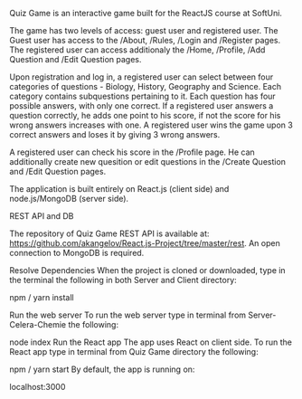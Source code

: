 Quiz Game is an interactive game built for the ReactJS course at SoftUni.

The game has two levels of access: guest user and registered user.
The Guest user has access to the /About, /Rules, /Login and /Register pages.
The registered user can access additionaly the /Home, /Profile, /Add Question and /Edit Question pages.

Upon registration and log in, a registered user can select between four categories of questions - Biology, History, Geography and Science.
Each category contains subquestions pertaining to it. Each question has four possible answers, with only one correct. 
If a registered user answers a question correctly, he adds one point to his score, if not the score for his wrong answers increases with one.
A registered user wins the game upon 3 correct answers and loses it by giving 3 wrong answers.

A registered user can check his score in the /Profile page. He can additionally create new quesition or edit questions in the /Create Question and /Edit Question pages.

The application is built entirely on React.js (client side) and node.js/MongoDB (server side). 

REST API and DB

The repository of Quiz Game REST API is available at: https://github.com/akangelov/React.js-Project/tree/master/rest. An open connection to MongoDB is required.

Resolve Dependencies
When the project is cloned or downloaded, type in the terminal the following in both Server and Client directory:

npm / yarn install

Run the web server
To run the web server type in terminal from Server-Celera-Chemie the following:

node index
Run the React app
The app uses React on client side. To run the React app type in terminal from Quiz Game directory the following:

npm / yarn start
By default, the app is running on:

localhost:3000
